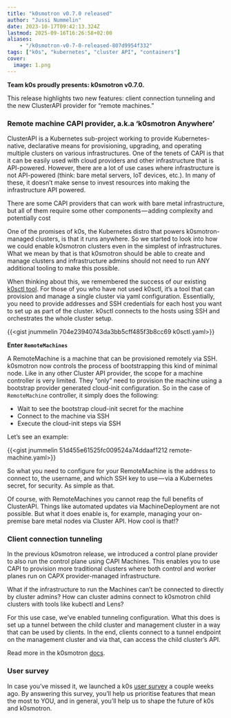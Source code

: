 ```yaml
---
title: "k0smotron v0.7.0 released"
author: "Jussi Nummelin"
date: 2023-10-17T09:42:13.324Z
lastmod: 2025-09-16T16:26:58+02:00
aliases:
    - "/k0smotron-v0-7-0-released-807d9954f332"
tags: ["k0s", "kubernetes", "cluster API", "containers"]
cover:
  image: 1.png
---
```


**Team k0s proudly presents: k0smotron v0.7.0.**

This release highlights two new features: client connection tunneling and the new ClusterAPI provider for “remote machines.”

### Remote machine CAPI provider, a.k.a ‘k0smotron Anywhere’

ClusterAPI is a Kubernetes sub-project working to provide Kubernetes-native, declarative means for provisioning, upgrading, and operating multiple clusters on various infrastructures. One of the tenets of CAPI is that it can be easily used with cloud providers and other infrastructure that is API-powered. However, there are a lot of use cases where infrastructure is not API-powered (think: bare metal servers, IoT devices, etc.). In many of these, it doesn’t make sense to invest resources into making the infrastructure API powered.

There are some CAPI providers that can work with bare metal infrastructure, but all of them require some other components — adding complexity and potentially cost

One of the promises of k0s, the Kubernetes distro that powers k0smotron-managed clusters, is that it runs anywhere. So we started to look into how we could enable k0smotron clusters even in the simplest of infrastructures. What we mean by that is that k0smotron should be able to create and manage clusters and infrastructure admins should not need to run ANY additional tooling to make this possible.

When thinking about this, we remembered the success of our existing [k0sctl tool](https://github.com/k0sproject/k0sctl). For those of you who have not used k0sctl, it’s a tool that can provision and manage a single cluster via yaml configuration. Essentially, you need to provide addresses and SSH credentials for each host you want to set up as part of the cluster. k0sctl connects to the hosts using SSH and orchestrates the whole cluster setup.

{{<gist jnummelin 704e23940743da3bb5cff485f3b8cc69 k0sctl.yaml>}}

**Enter `RemoteMachines`**

A RemoteMachine is a machine that can be provisioned remotely via SSH. k0smotron now controls the process of bootstrapping this kind of minimal node. Like in any other Cluster API provider, the scope for a machine controller is very limited. They “only” need to provision the machine using a bootstrap provider generated cloud-init configuration. So in the case of `RemoteMachine` controller, it simply does the following:

*   Wait to see the bootstrap cloud-init secret for the machine
*   Connect to the machine via SSH
*   Execute the cloud-init steps via SSH

Let’s see an example:

{{<gist jnummelin 51d455e61525fc009524a74ddaaf1212 remote-machine.yaml>}}

So what you need to configure for your RemoteMachine is the address to connect to, the username, and which SSH key to use — via a Kubernetes secret, for security. As simple as that.

Of course, with RemoteMachines you cannot reap the full benefits of ClusterAPI. Things like automated updates via MachineDeployment are not possible. But what it does enable is, for example, managing your on-premise bare metal nodes via Cluster API. How cool is that!?

### Client connection tunneling

In the previous k0smotron release, we introduced a control plane provider to also run the control plane using CAPI Machines. This enables you to use CAPI to provision more traditional clusters where both control and worker planes run on CAPX provider-managed infrastructure.

What if the infrastructure to run the Machines can’t be connected to directly by cluster admins? How can cluster admins connect to k0smotron child clusters with tools like kubectl and Lens?

For this use case, we’ve enabled tunneling configuration. What this does is set up a tunnel between the child cluster and management cluster in a way that can be used by clients. In the end, clients connect to a tunnel endpoint on the management cluster and via that, can access the child cluster’s API.

Read more in the k0smotron [docs](https://docs.k0smotron.io/stable/capi-controlplane-bootstrap/#client-connection-tunneling).

### User survey

In case you’ve missed it, we launched a k0s [user survey](https://medium.com/k0sproject/help-shape-the-future-of-k0s-kubernetes-participate-in-our-2023-users-survey-9549d3a72e87?sk=f432e56b6bee4525b45b6141ca26c8ec) a couple weeks ago. By answering this survey, you’ll help us prioritise features that mean the most to YOU, and in general, you’ll help us to shape the future of k0s and k0smotron.

